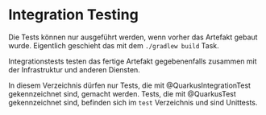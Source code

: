 # Integration Testing

Die Tests können nur ausgeführt werden, wenn
vorher das Artefakt gebaut wurde. Eigentlich
geschieht das mit dem `./gradlew build` Task.

Integrationstests testen das fertige Artefakt
gegebenenfalls zusammen mit der Infrastruktur
und anderen Diensten.

In diesem Verzeichnis dürfen nur Tests, die
mit @QuarkusIntegrationTest gekennzeichnet
sind, gemacht werden. Tests, die mit 
@QuarkusTest gekennzeichnet sind, befinden sich
im `test` Verzeichnis und sind Unittests.
